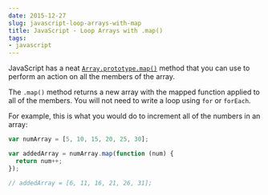 ```yaml
---
date: 2015-12-27
slug: javascript-loop-arrays-with-map
title: JavaScript - Loop Arrays with .map()
tags:
- javascript
---
```


JavaScript has a neat [`Array.prototype.map()`](https://developer.mozilla.org/en-US/docs/Web/JavaScript/Reference/Global_Objects/Array/map) method that you can use to perform an action on all the members of the array.

The `.map()` method returns a new array with the mapped function applied to all of the members. You will not need to write a loop using `for` or `forEach`.

For example, this is what you would do to increment all of the numbers in an array:

``` javascript
var numArray = [5, 10, 15, 20, 25, 30];

var addedArray = numArray.map(function (num) {
  return num++;
});

// addedArray = [6, 11, 16, 21, 26, 31];
```
